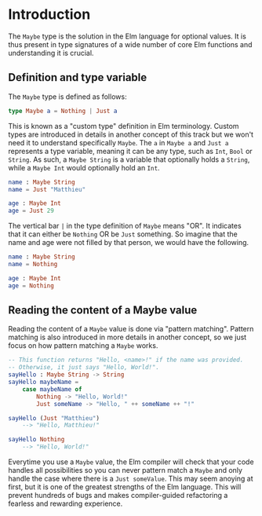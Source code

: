 # Introduction

The `Maybe` type is the solution in the Elm language for optional values.
It is thus present in type signatures of a wide number of core Elm functions and understanding it is crucial.

## Definition and type variable

The `Maybe` type is defined as follows:

```elm
type Maybe a = Nothing | Just a
```

This is known as a "custom type" definition in Elm terminology.
Custom types are introduced in details in another concept of this track but we won't need it to understand specifically `Maybe`.
The `a` in `Maybe a` and `Just a` represents a type variable, meaning it can be any type, such as `Int`, `Bool` or `String`.
As such, a `Maybe String` is a variable that optionally holds a `String`, while a `Maybe Int` would optionally hold an `Int`.

```elm
name : Maybe String
name = Just "Matthieu"

age : Maybe Int
age = Just 29
```

The vertical bar `|` in the type definition of `Maybe` means "OR".
It indicates that it can either be `Nothing` OR be `Just` something.
So imagine that the name and age were not filled by that person, we would have the following.

```elm
name : Maybe String
name = Nothing

age : Maybe Int
age = Nothing
```

## Reading the content of a Maybe value

Reading the content of a `Maybe` value is done via "pattern matching".
Pattern matching is also introduced in more details in another concept, so we just focus on how pattern matching a `Maybe` works.

```elm
-- This function returns "Hello, <name>!" if the name was provided.
-- Otherwise, it just says "Hello, World!".
sayHello : Maybe String -> String
sayHello maybeName =
    case maybeName of
        Nothing -> "Hello, World!"
        Just someName -> "Hello, " ++ someName ++ "!"

sayHello (Just "Matthieu")
    --> "Hello, Matthieu!"

sayHello Nothing
    --> "Hello, World!"
```

Everytime you use a `Maybe` value, the Elm compiler will check that your code handles all possibilities so you can never pattern match a `Maybe` and only handle the case where there is a `Just someValue`.
This may seem anoying at first, but it is one of the greatest strengths of the Elm language.
This will prevent hundreds of bugs and makes compiler-guided refactoring a fearless and rewarding experience.

